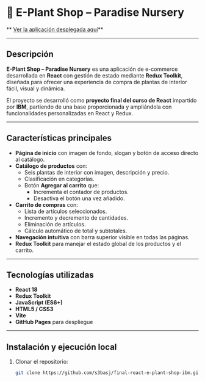 # 🌿 E-Plant Shop – Paradise Nursery

** [Ver la aplicación desplegada aquí](https://s3basj.github.io/final-react-e-plant-shop-ibm/)**

---

## Descripción

**E-Plant Shop – Paradise Nursery** es una aplicación de e-commerce desarrollada en **React** con gestión de estado mediante **Redux Toolkit**, diseñada para ofrecer una experiencia de compra de plantas de interior fácil, visual y dinámica.

El proyecto se desarrolló como **proyecto final del curso de React** impartido por **IBM**, partiendo de una base proporcionada y ampliándola con funcionalidades personalizadas en React y Redux.

---

## Características principales

- **Página de inicio** con imagen de fondo, slogan y botón de acceso directo al catálogo.
- **Catálogo de productos** con:
  - Seis plantas de interior con imagen, descripción y precio.
  - Clasificación en categorías.
  - Botón **Agregar al carrito** que:
    - Incrementa el contador de productos.
    - Desactiva el botón una vez añadido.
- **Carrito de compras** con:
  - Lista de artículos seleccionados.
  - Incremento y decremento de cantidades.
  - Eliminación de artículos.
  - Cálculo automático de total y subtotales.
- **Navegación intuitiva** con barra superior visible en todas las páginas.
- **Redux Toolkit** para manejar el estado global de los productos y el carrito.

---

## Tecnologías utilizadas

- **React 18**
- **Redux Toolkit**
- **JavaScript (ES6+)**
- **HTML5 / CSS3**
- **Vite**
- **GitHub Pages** para despliegue

---

## Instalación y ejecución local

1. Clonar el repositorio:
   ```bash
   git clone https://github.com/s3basj/final-react-e-plant-shop-ibm.git
   ```
